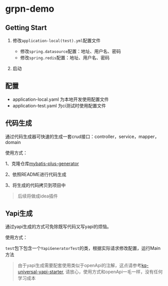# grpn-demo

## Getting Start

1. 修改`application-local(test).yml`配置文件

   - 修改`spring.datasource`配置：地址、用户名、密码
   - 修改`spring.redis`配置：地址、用户名、密码

2. 启动


## 配置
- application-local.yaml 为本地开发使用配置文件
- application-test.yaml 为ci测试时使用配置文件

## 代码生成

通过代码生成器可快速的生成一套crud接口：controller，service，mapper，domain

使用方式：

1、克隆仓库[mybatis-plus-generator](https://github.com/lzj960515/kq-universal/mybatis-plus-generator)

2、依照README进行代码生成

3、将生成的代码拷贝到项目中

> 后续将做成idea插件

## Yapi生成

通过yapi生成的方式可免除既写代码又写yapi的烦恼。

使用方式：

`test`包下包含一个`YapiGeneratorTest`的类，根据实际请求修改配置，运行Main方法

> 由于yapi生成需要配套使用类似于openApi的注解，这点请参考[kq-universal-yapi-starter](https:/github.com/lzj960515/kq-universal/kq-universal-yapi-starter), 请放心，使用方式和openApi一毛一样，没有任何学习成本